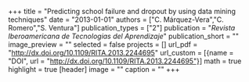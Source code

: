 +++
title = "Predicting school failure and dropout by using data mining techniques"
date = "2013-01-01"
authors = ["C. Márquez-Vera","C. Romero","S. Ventura"]
publication_types = ["2"]
publication = "_Revista Iberoamericana de Tecnologias del Aprendizaje_"
publication_short = ""
image_preview = ""
selected = false
projects = []
url_pdf = "http://dx.doi.org/10.1109/RITA.2013.2244695"
url_custom = [{name = "DOI", url = "http://dx.doi.org/10.1109/RITA.2013.2244695"}]
math = true
highlight = true
[header]
image = ""
caption = ""
+++

